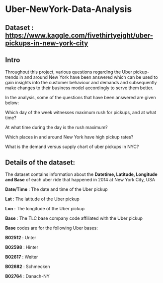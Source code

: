 # Uber-NewYork-Data-Analysis

## Dataset : https://www.kaggle.com/fivethirtyeight/uber-pickups-in-new-york-city

## Intro
Throughout this project, various questions regarding the Uber pickup-trends in and around New York have been answered which can be
used to gain insights into the customer behaviour and demands and subsequently make changes to their business model accordingly to
serve them better.

In the analysis, some of the questions that have been answered are given below:
  
  Which day of the week witnesses maximum rush for pickups, and at what time?
  
  At what time during the day is the rush maximum?
  
  Which places in and around New York have high pickup rates?
  
  What is the demand versus supply chart of uber pickups in NYC?


## Details of the dataset:
The dataset contains information about the **Datetime, Latitude, Longitude and Base** of each uber ride that happened in 2014 at New York City, USA

**Date/Time** : The date and time of the Uber pickup

**Lat** : The latitude of the Uber pickup

**Lon** : The longitude of the Uber pickup

**Base** : The TLC base company code affiliated with the Uber pickup


**Base** codes are for the following Uber bases:

  **B02512** : Unter

  **B02598** : Hinter

  **B02617** : Weiter

  **B02682** : Schmecken

  **B02764** : Danach-NY



